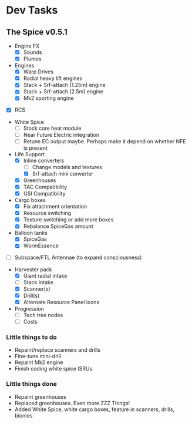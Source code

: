 # Dev Tasks
## The Spice v0.5.1

* Engine FX
  * [x] Sounds
  * [x] Plumes
* Engines
  * [x] Warp Drives
  * [x] Radial heavy lift engines
  * [x] Stack + Srf-attach (1.25m) engine
  * [x] Stack + Srf-attach (2.5m) engine
  * [x] Mk2 sporting engine
* [x] RCS
* White Spice
  * [ ] Stock core heat module
  * [ ] Near Future Electric integration
  * [ ] Retune EC output maybe. Perhaps make it depend on whether NFE is present
* Life Support
  * [x] Inline converters
    * [ ] Change models and textures
    * [x] Srf-attach mini converter
  * [x] Greenhouses
  * [x] TAC Compatibility
  * [x] USI Compatibility
* Cargo boxes
  * [x] Fix attachment orientation
  * [x] Resource switching
  * [x] Texture switching or add more boxes
  * [x] Rebalance SpiceGas amount
* Balloon tanks
  * [x] SpiceGas
  * [x] WormEssence
* [ ] Subspace/FTL Antennae (to expand consciousness)
* Harvester pack
  * [x] Giant radial intake
  * [ ] Stack intake
  * [x] Scanner(s)
  * [x] Drill(s)
  * [x] Alternate Resource Panel icons
* Progression
  * [ ] Tech tree nodes
  * [ ] Costs

### Little things to do
* Repaint/replace scanners and drills
* Fine-tune mini-drill
* Repaint Mk2 engine
* Finish coding white spice ISRUs

### Little things done
* Repaint greenhouses
* Replaced greenhouses. Even more ZZZ Things!
* Added White Spice, white cargo boxes, feature in scanners, drills, biomes
